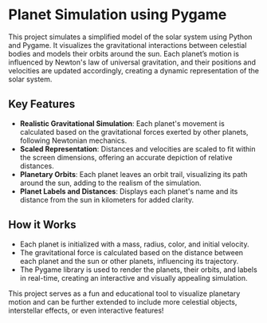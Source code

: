 # Planet Simulation using Pygame

This project simulates a simplified model of the solar system using Python and Pygame. It visualizes the gravitational interactions between celestial bodies and models their orbits around the sun. Each planet’s motion is influenced by Newton's law of universal gravitation, and their positions and velocities are updated accordingly, creating a dynamic representation of the solar system.

## Key Features
- **Realistic Gravitational Simulation**: Each planet's movement is calculated based on the gravitational forces exerted by other planets, following Newtonian mechanics.
- **Scaled Representation**: Distances and velocities are scaled to fit within the screen dimensions, offering an accurate depiction of relative distances.
- **Planetary Orbits**: Each planet leaves an orbit trail, visualizing its path around the sun, adding to the realism of the simulation.
- **Planet Labels and Distances**: Displays each planet's name and its distance from the sun in kilometers for added clarity.

## How it Works
- Each planet is initialized with a mass, radius, color, and initial velocity. 
- The gravitational force is calculated based on the distance between each planet and the sun or other planets, influencing its trajectory.
- The Pygame library is used to render the planets, their orbits, and labels in real-time, creating an interactive and visually appealing simulation.

This project serves as a fun and educational tool to visualize planetary motion and can be further extended to include more celestial objects, interstellar effects, or even interactive features!
